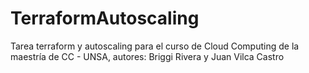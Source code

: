 # TerraformAutoscaling
Tarea terraform y autoscaling para el curso de Cloud Computing de la maestría de CC - UNSA, autores: Briggi Rivera y Juan Vilca Castro
